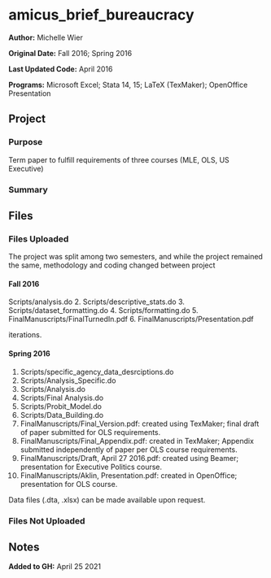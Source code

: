 # amicus_brief_bureaucracy

**Author:** Michelle Wier

**Original Date:** Fall 2016; Spring 2016

**Last Updated Code:** April 2016

**Programs:** Microsoft Excel; Stata 14, 15; LaTeX (TexMaker); OpenOffice Presentation

## Project
### Purpose 
Term paper to fulfill requirements of three courses (MLE, OLS, US Executive)
### Summary


## Files
### Files Uploaded
The project was split among two semesters, and while the project remained the same, methodology and coding changed between project

#### Fall 2016
Scripts/analysis.do
2. Scripts/descriptive_stats.do
3. Scripts/dataset_formatting.do
4. Scripts/formatting.do
5. FinalManuscripts/FinalTurnedIn.pdf
6. FinalManuscripts/Presentation.pdf

iterations. 
#### Spring 2016
1. Scripts/specific_agency_data_desrciptions.do
2. Scripts/Analysis_Specific.do
3. Scripts/Analysis.do
4. Scripts/Final Analysis.do
5. Scripts/Probit_Model.do
6. Scripts/Data_Building.do
7. FinalManuscripts/Final_Version.pdf: created using TexMaker; final draft of paper submitted for OLS requirements.  
8. FinalManuscripts/Final_Appendix.pdf: created in TexMaker; Appendix submitted independently of paper per OLS course requirements.
9. FinalManuscripts/Draft, April 27 2016.pdf: created using Beamer; presentation for Executive Politics course.
10. FinalManuscripts/Aklin, Presentation.pdf: created in OpenOffice; presentation for OLS course.


Data files (.dta, .xlsx) can be made available upon request.
### Files Not Uploaded 

## Notes 


**Added to GH:** April 25 2021
